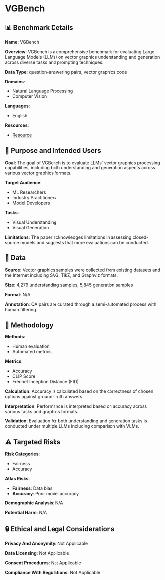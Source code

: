# VGBench

## 📊 Benchmark Details

**Name**: VGBench

**Overview**: VGBench is a comprehensive benchmark for evaluating Large Language Models (LLMs) on vector graphics understanding and generation across diverse tasks and prompting techniques.

**Data Type**: question-answering pairs, vector graphics code

**Domains**:
- Natural Language Processing
- Computer Vision

**Languages**:
- English

**Resources**:
- [Resource](https://vgbench.github.io)

## 🎯 Purpose and Intended Users

**Goal**: The goal of VGBench is to evaluate LLMs' vector graphics processing capabilities, including both understanding and generation aspects across various vector graphics formats.

**Target Audience**:
- ML Researchers
- Industry Practitioners
- Model Developers

**Tasks**:
- Visual Understanding
- Visual Generation

**Limitations**: The paper acknowledges limitations in assessing closed-source models and suggests that more evaluations can be conducted.

## 💾 Data

**Source**: Vector graphics samples were collected from existing datasets and the Internet including SVG, TikZ, and Graphviz formats.

**Size**: 4,279 understanding samples, 5,845 generation samples

**Format**: N/A

**Annotation**: QA pairs are curated through a semi-automated process with human filtering.

## 🔬 Methodology

**Methods**:
- Human evaluation
- Automated metrics

**Metrics**:
- Accuracy
- CLIP Score
- Fréchet Inception Distance (FID)

**Calculation**: Accuracy is calculated based on the correctness of chosen options against ground-truth answers.

**Interpretation**: Performance is interpreted based on accuracy across various tasks and graphics formats.

**Validation**: Evaluation for both understanding and generation tasks is conducted under multiple LLMs including comparison with VLMs.

## ⚠️ Targeted Risks

**Risk Categories**:
- Fairness
- Accuracy

**Atlas Risks**:
- **Fairness**: Data bias
- **Accuracy**: Poor model accuracy

**Demographic Analysis**: N/A

**Potential Harm**: N/A

## 🔒 Ethical and Legal Considerations

**Privacy And Anonymity**: Not Applicable

**Data Licensing**: Not Applicable

**Consent Procedures**: Not Applicable

**Compliance With Regulations**: Not Applicable
